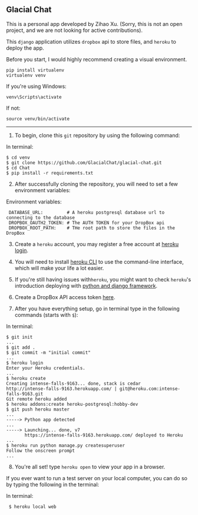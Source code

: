 Glacial Chat
---

This is a personal app developed by Zihao Xu. (Sorry, this is not an open
project, and we are not looking for active contributions). 

This `django` application utilizes
`dropbox` api to store files, and `heroku` to deploy the app.


Before you start, I would highly recommend creating a visual environment.

    pip install virtualenv
    virtualenv venv
If you're using Windows:

    venv\Scripts\activate

If not:

    source venv/bin/activate

----

 1. To begin, clone this `git` repository by using the following command:
 

In terminal:

    $ cd venv
    $ git clone https://github.com/GlacialChat/glacial-chat.git
    $ cd Chat
    $ pip install -r requirements.txt
 
 2. After successfully cloning the repository, you will need to set a few environment variables:
 
Environment variables:

     DATABASE_URL:         # A heroku postgresql database url to connecting to the database
     DROPBOX_OAUTH2_TOKEN: # The AUTH TOKEN for your DropBox api
     DROPBOX_ROOT_PATH:    # THe root path to store the files in the DropBox
 
 3. Create a `heroku` account, you may register a free account at [heroku login][1].
 
 4. You will need to install [heroku CLI][3] to use the command-line interface, which will make your life a lot
 easier.
 
 5. If you're still having issues with`heroku`, you might want to check `heroku`'s introduction deploying
 with [python and django framework][4].
 
 6. Create a DropBox API access token [here][5].
 7. After you have everything setup, go in terminal type in the following commands (starts with `$`):
 
 
In terminal:
 
    $ git init
    ...
    $ git add .
    $ git commit -m "initial commit"
    ...
    $ heroku login
    Enter your Heroku credentials.
    ...
    $ heroku create
    Creating intense-falls-9163... done, stack is cedar
    http://intense-falls-9163.herokuapp.com/ | git@heroku.com:intense-falls-9163.git
    Git remote heroku added
    $ heroku addons:create heroku-postgresql:hobby-dev 
    $ git push heroku master
    ...
    -----> Python app detected
    ...
    -----> Launching... done, v7
           https://intense-falls-9163.herokuapp.com/ deployed to Heroku
    ...
    $ heroku run python manage.py createsuperuser
    Follow the onscreen prompt
    ...
 8. You're all set! type `heroku open` to view your app in a browser.
 
 If you ever want to run a test server on your local computer, you can do so by typing
 the following in the terminal:
     
 In terminal:
     
     $ heroku local web
 
  [1]: https://id.heroku.com/login
  [2]: https://dashboard.heroku.com/
  [3]: https://devcenter.heroku.com/articles/heroku-cli
  [4]: https://devcenter.heroku.com/articles/deploying-python
  [5]: https://www.dropbox.com/developers/apps/create